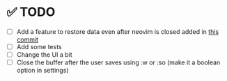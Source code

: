# ✅ TODO

- [ ] Add a feature to restore data even after neovim is closed added in [this commit](https://github.com/fulcain/collect.nvim/commit/ab9c6b3ed9a8b9a51d529fcec57b8c5364a2b35b)
- [ ] Add some tests
- [ ] Change the UI a bit
- [ ] Close the buffer after the user saves using :w or :so (make it a boolean option in settings)
